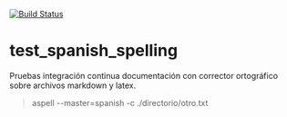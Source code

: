 [![Build Status](https://travis-ci.org/josemlp91/test_spanish_spelling.svg?branch=master)](https://travis-ci.org/josemlp91/test_spanish_spelling)

# test_spanish_spelling
Pruebas integración continua documentación con corrector ortográfico sobre archivos markdown y latex.

 > aspell --master=spanish  -c ./directorio/otro.txt 
